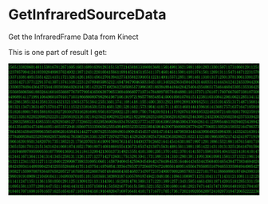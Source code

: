 # GetInfraredSourceData
Get the InfraredFrame Data from Kinect

This is one part of result I get:

![data](result.JPG)
